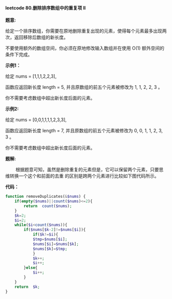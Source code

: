 #### leetcode 80.删除排序数组中的重复项 II

**题意:**

给定一个排序数组，你需要在原地删除重复出现的元素，使得每个元素最多出现两次，返回移除后数组的新长度。

不要使用额外的数组空间，你必须在原地修改输入数组并在使用 O(1) 额外空间的条件下完成。

**示例1：**

给定 nums = [1,1,1,2,2,3],

函数应返回新长度 length = 5, 并且原数组的前五个元素被修改为 1, 1, 2, 2, 3 。

你不需要考虑数组中超出新长度后面的元素。

**示例2:**

给定 nums = [0,0,1,1,1,1,2,3,3],

函数应返回新长度 length = 7, 并且原数组的前五个元素被修改为 0, 0, 1, 1, 2, 3, 3 。

你不需要考虑数组中超出新长度后面的元素。

**题解:**

&emsp;&emsp; 根据题意可知，虽然是删除重复的元素但是，它可以保留两个元素，只要思维转换一个这个和前面的去重 的区别是跨两个元素进行比较如下图代码所示。

**代码：**

```php
function removeDuplicates(&$nums) {
    if(empty($nums)||count($nums)<=2){
        return  count($nums);
    }
    $k=2;
    $i=2;
    while($i<count($nums)){
        if($nums[$k-2]!=$nums[$i]){
            if($k!=$i){
            $tmp=$nums[$i];
            $nums[$i]=$nums[$k];
            $nums[$k]=$tmp;
            }
            $k++;
            $i++;
        }else{
            $i++;
        }
    }
    return  $k;
}
```


